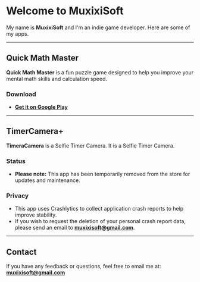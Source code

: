 # Welcome to MuxixiSoft

My name is **MuxixiSoft** and I'm an indie game developer. Here are some of my apps.

---

## Quick Math Master

**Quick Math Master** is a fun puzzle game designed to help you improve your mental math skills and calculation speed.

### Download
* [**Get it on Google Play**](https://play.google.com/store/apps/details?id=com.aimuxixi.quick_math_master)

---

## TimerCamera+

**TimeraCamera** is a Selfie Timer Camera.
It is a Selfie Timer Camera.

### Status
* **Please note:** This app has been temporarily removed from the store for updates and maintenance.

### Privacy
* This app uses Crashlytics to collect application crash reports to help improve stability.
* If you wish to request the deletion of your personal crash report data, please send an email to **muxixisoft@gmail.com**.

---

## Contact
If you have any feedback or questions, feel free to email me at: **muxixisoft@gmail.com**
